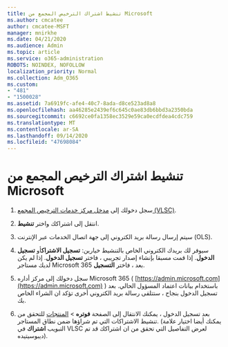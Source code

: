 ```yaml
---
title: تنشيط اشتراك الترخيص المجمع من Microsoft
ms.author: cmcatee
author: cmcatee-MSFT
manager: mnirkhe
ms.date: 04/21/2020
ms.audience: Admin
ms.topic: article
ms.service: o365-administration
ROBOTS: NOINDEX, NOFOLLOW
localization_priority: Normal
ms.collection: Adm_O365
ms.custom:
- "481"
- "1500028"
ms.assetid: 7a6919fc-afe4-40c7-8ada-d8ce523ad8a8
ms.openlocfilehash: aa46285e2439ef6c645c0ae83db6bbd3a2350bda
ms.sourcegitcommit: c6692ce0fa1358ec3529e59ca0ecdfdea4cdc759
ms.translationtype: MT
ms.contentlocale: ar-SA
ms.lasthandoff: 09/14/2020
ms.locfileid: "47698084"
---
```

# <a name="activating-a-microsoft-volume-license-subscription"></a>تنشيط اشتراك الترخيص المجمع من Microsoft

1. سجل دخولك إلى [مدخل مركز خدمات الترخيص المجمع (VLSC)](https://go.microsoft.com/fwlink/p/?LinkId=329762).

2. انتقل إلى اشتراكك واختر **تنشيط**.

3. سيتم إرسال رسالة بريد الكتروني إلى جهة اتصال الخدمات عبر الإنترنت (OLS).

4. سيوفر لك بريدك الكتروني الخاص بالتنشيط خيارين: **تسجيل الاشتراك**أو **تسجيل الدخول**. إذا قمت مسبقا بإنشاء إصدار تجريبي ، فاختر **تسجيل الدخول**. إذا لم يكن لديك مستاجر Microsoft 365 بعد ، فاختر **التسجيل**.

5. سجل دخولك إلى مركز أداره Microsoft 365 ( [https://admin.microsoft.com](https://admin.microsoft.com) ) باستخدام بيانات اعتماد المسؤول الحالي. بعد تسجيل الدخول بنجاح ، ستتلقى رسالة بريد الكتروني أخرى تؤكد ان الشراء الخاص بك.

6. بعد تسجيل الدخول ، يمكنك الانتقال إلى الصفحة **فوتره** \> [المنتجات](https://go.microsoft.com/fwlink/p/?linkid=842054) للتحقق من تنشيط الاشتراكات التي تم شراؤها ضمن نطاق المستاجر. (يمكنك أيضا اختيار علامة التبويب **اشتراك** في VLSC لعرض التفاصيل التي تحقق من ان اشتراكك قد تم ديبوسيتيده).
